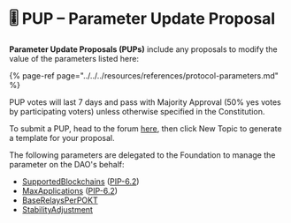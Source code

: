 # 🎚 PUP – Parameter Update Proposal

**Parameter Update Proposals \(PUPs\)** include any proposals to modify the value of the parameters listed here:

{% page-ref page="../../../resources/references/protocol-parameters.md" %}

PUP votes will last 7 days and pass with Majority Approval \(50% yes votes by participating voters\) unless otherwise specified in the Constitution.

To submit a PUP, head to the forum [here](https://forum.pokt.network/c/governance/pup/30), then click New Topic to generate a template for your proposal.

The following parameters are delegated to the Foundation to manage the parameter on the DAO's behalf:

* [SupportedBlockchains](../../../resources/references/protocol-parameters.md#supportedblockchains) \([PIP-6.2](https://forum.pokt.network/t/pip-6-2-settlers-of-new-chains/1027)\)
* [MaxApplications](../../../resources/references/protocol-parameters.md#maxapplications) \([PIP-6.2](https://forum.pokt.network/t/pip-6-2-settlers-of-new-chains/1027)\)
* [BaseRelaysPerPOKT](../../../resources/references/protocol-parameters.md#baserelaysperpokt)
* [StabilityAdjustment](../../../resources/references/protocol-parameters.md#stabilityadjustment)

